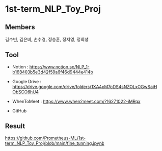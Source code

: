 # 1st-term_NLP_Toy_Proj

## Members

김수빈, 김은비, 손수경, 정승훈, 정지영, 정회성

## Tool

- Notion : <https://www.notion.so/NLP_1-b168403b5e3d42f59a6f46d9444e414b>

- Google Drive : <https://drive.google.com/drive/folders/1XA4xM7oDS4sNZOLxOGwSaiHObSCO6hU4>

- WhenToMeet : <https://www.when2meet.com/?16271022-iMRqx>

- GitHub

## Result

<https://github.com/Prometheus-ML/1st-term_NLP_Toy_Proj/blob/main/fine_tunning.ipynb>

